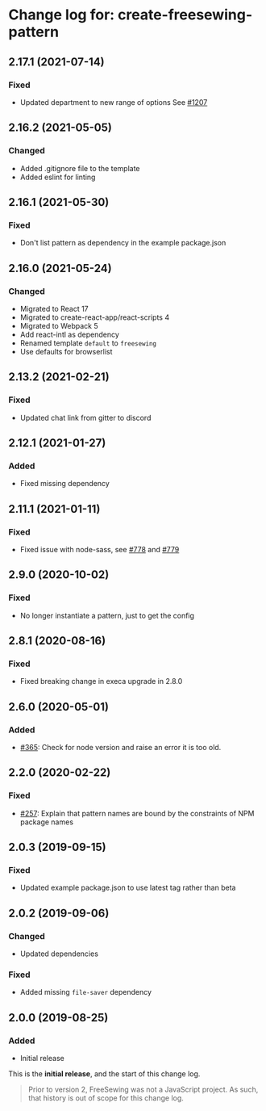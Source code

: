 # Change log for: create-freesewing-pattern


## 2.17.1 (2021-07-14)

### Fixed

 - Updated department to new range of options See [#1207](https://github.com/freesewing/freesewing/pull/1207)

## 2.16.2 (2021-05-05)

### Changed

 - Added .gitignore file to the template
 - Added eslint for linting

## 2.16.1 (2021-05-30)

### Fixed

 - Don't list pattern as dependency in the example package.json

## 2.16.0 (2021-05-24)

### Changed

 - Migrated to React 17
 - Migrated to create-react-app/react-scripts 4
 - Migrated to Webpack 5
 - Add react-intl as dependency
 - Renamed template `default` to `freesewing`
 - Use defaults for browserlist

## 2.13.2 (2021-02-21)

### Fixed

 - Updated chat link from gitter to discord

## 2.12.1 (2021-01-27)

### Added

 - Fixed missing dependency

## 2.11.1 (2021-01-11)

### Fixed

 - Fixed issue with node-sass, see [#778](https://github.com/freesewing/freesewing/issues/778) and [#779](https://github.com/freesewing/freesewing/issues/779)

## 2.9.0 (2020-10-02)

### Fixed

 - No longer instantiate a pattern, just to get the config

## 2.8.1 (2020-08-16)

### Fixed

 - Fixed breaking change in execa upgrade in 2.8.0

## 2.6.0 (2020-05-01)

### Added

 - [#365](https://github.com/freesewing/freesewing/issues/365): Check for node version and raise an error it is too old.

## 2.2.0 (2020-02-22)

### Fixed

 - [#257](https://github.com/freesewing/freesewing/issues/257): Explain that pattern names are bound by the constraints of NPM package names

## 2.0.3 (2019-09-15)

### Fixed

 - Updated example package.json to use latest tag rather than beta

## 2.0.2 (2019-09-06)

### Changed

 - Updated dependencies

### Fixed

 - Added missing `file-saver` dependency

## 2.0.0 (2019-08-25)

### Added

 - Initial release


This is the **initial release**, and the start of this change log.

> Prior to version 2, FreeSewing was not a JavaScript project.
> As such, that history is out of scope for this change log.

